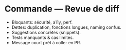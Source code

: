 # Commande — Revue de diff

- Bloquants: sécurité, a11y, perf.
- Dettes: duplication, fonctions longues, naming confus.
- Suggestions concrètes (snippets).
- Tests manquants & cas limites.
- Message court prêt à coller en PR.
